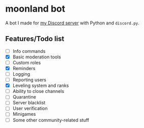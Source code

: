 # moonland bot

A bot I made for [my Discord server](https://discord.gg/s3NrXyYjnG) with Python and `discord.py`.


## Features/Todo list

- [ ] Info commands
- [x] Basic moderation tools
- [ ] Custom roles
- [x] Reminders
- [ ] Logging
- [ ] Reporting users
- [x] Leveling system and ranks
- [ ] Ability to close channels
- [ ] Quarantine
- [ ] Server blacklist
- [ ] User verification
- [ ] Minigames
- [ ] Some other community-related stuff